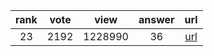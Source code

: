 
| rank | vote | view | answer | url |
|:-:|:-:|:-:|:-:|:-:|
|23|2192|1228990|36| [url](http://stackoverflow.com/questions/952914/making-a-flat-list-out-of-list-of-lists-in-python) |
